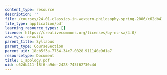 ```yaml
---
content_type: resource
description: ''
file: /courses/24-01-classics-in-western-philosophy-spring-2006/c62db41118f6a9de2428745f62730c4d_1_apology.pdf
file_type: application/pdf
learning_resource_types: []
license: https://creativecommons.org/licenses/by-nc-sa/4.0/
ocw_type: OCWFile
parent_title: Syllabus
parent_type: CourseSection
parent_uid: 18cb5f3a-7754-34c7-0828-911140e9d1a7
resourcetype: Document
title: 1_apology.pdf
uid: c62db411-18f6-a9de-2428-745f62730c4d
---
```

